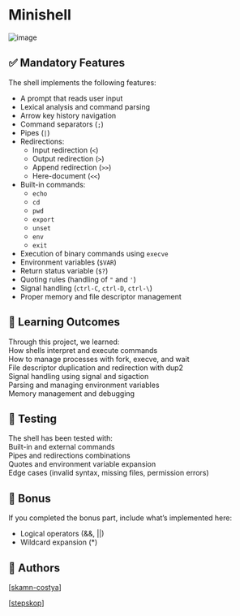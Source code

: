 # Minishell

![image](https://github.com/user-attachments/assets/077ce09d-4a3f-4273-832f-544c29ef6fcc)

## ✅ Mandatory Features
The shell implements the following features:
- A prompt that reads user input
- Lexical analysis and command parsing
- Arrow key history navigation
- Command separators (`;`)
- Pipes (`|`)
- Redirections:
  - Input redirection (`<`)
  - Output redirection (`>`)
  - Append redirection (`>>`)
  - Here-document (`<<`)
- Built-in commands:
  - `echo`
  - `cd`
  - `pwd`
  - `export`
  - `unset`
  - `env`
  - `exit`
- Execution of binary commands using `execve`
- Environment variables (`$VAR`)
- Return status variable (`$?`)
- Quoting rules (handling of `"` and `'`)
- Signal handling (`ctrl-C`, `ctrl-D`, `ctrl-\`)
- Proper memory and file descriptor management  

## 🧠 Learning Outcomes
Through this project, we learned:  
How shells interpret and execute commands  
How to manage processes with fork, execve, and wait  
File descriptor duplication and redirection with dup2  
Signal handling using signal and sigaction  
Parsing and managing environment variables  
Memory management and debugging  

## 🧪 Testing
The shell has been tested with:  
Built-in and external commands  
Pipes and redirections combinations  
Quotes and environment variable expansion  
Edge cases (invalid syntax, missing files, permission errors)  

## 🎁 Bonus
If you completed the bonus part, include what’s implemented here:
- Logical operators (&&, ||)
- Wildcard expansion (*)

## 👤 Authors
[[skamn-costya](https://github.com/skamn-costya)]

[[stepskop](https://github.com/stepskop)]
